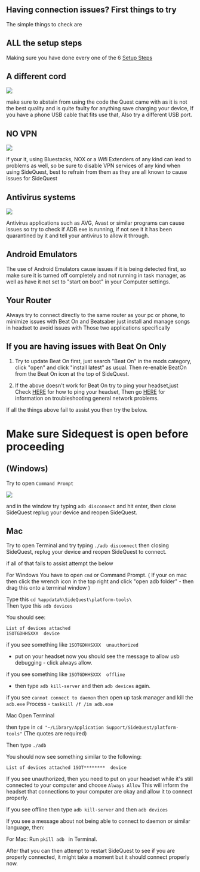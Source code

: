 Having connection issues? First things to try
---

The simple things to check are

ALL the setup steps
---

Making sure you have done every one of the 6 
[Setup Steps](https://sidequestvr.com/#/setup-howto) 


A different cord
----

![](https://cdn.discordapp.com/attachments/608376262347587595/609880483286876218/Screenshot_1163.png)

 make sure to abstain from using the code the Quest came with as it is not the best quality and is quite faulty for anything save charging your device, If you have a phone USB cable that fits use that, Also try a different USB port.


NO VPN
----

![](https://cdn.discordapp.com/attachments/608376262347587595/609881862956908564/Screenshot_1164.png)

if your it, using Bluestacks, NOX or a Wifi Extenders of any kind can lead to problems as well, so be sure to disable VPN services of any kind when using SideQuest, best to refrain from them as they are all known to cause issues for SideQuest


Antivirus systems
----

![](https://cdn.discordapp.com/attachments/608376262347587595/609882817962442752/Screenshot_1165.png)

Antivirus applications such as AVG, Avast or similar programs can cause issues so try to check if ADB.exe is running, if not see it it has been quarantined by it and tell your antivirus to allow it through.


Android Emulators
----

The use of Android Emulators cause issues if it is being detected first, so make sure it is turned off completely and not running in task manager, as well as have it not set to "start on boot" in your Computer settings.


Your Router
----

Always try to connect directly to the same router as your pc or phone, to minimize issues with Beat On and Beatsaber just install and manage songs in headset to avoid issues with Those two applications specifically 

If you are having issues with Beat On Only
----

1. Try to update Beat On first, just search "Beat On" in the mods category, click "open" and click "install latest" as usual. Then re-enable BeatOn from the Beat On icon at the top of SideQuest.

2. If the above doesn't work for Beat On try to ping your headset,just Check [HERE](https://www.lifewire.com/how-to-ping-computer-or-website-818405) for how to ping your headset, Then go [HERE](https://www.makeuseof.com/tag/7-simple-steps-diagnose-network-problem/) for information on troubleshooting general network problems.


If all the things above fail to assist you then try the below.

Make sure Sidequest is open before proceeding 
=====================
<!--This next bit will be tricky so make sure to only do it if no other options available work

if you're still having issues with ADB try the below

[Entire ADB folder](https://dl.google.com/android/repository/platform-tools-latest-windows.zip)

Just unzip this, then in sidequest head to settings and click open main app folder
then look for the same folder (Platform tools) and go into it, copy and paste all the files and folders from this into it and click replace all, then reboot sidequest.-->



(Windows)
----
Try to open `Command Prompt`

![](https://cdn.discordapp.com/attachments/608376262347587595/609878697540976827/Screenshot_1162.png)

and in the window try typing `adb disconnect` and hit enter, then close SideQuest replug your device and reopen SideQuest.

Mac
----

Try to open Terminal and try typing `./adb disconnect` then closing SideQuest, replug your device and reopen SideQuest to connect.


if all of that fails to assist attempt the below


For Windows 
You have to open `cmd` or Command Prompt. 
( If your on mac then click the wrench icon in the top right and click "open adb folder" - then drag this onto a terminal window )

Type this
`cd %appdata%\SideQuest\platform-tools\`<br>
Then type this
`adb devices`<br>

You should see:
```
List of devices attached
1SOTGDHHSXXX  device
```

if you see something like 
`1SOTGDHHSXXX  unauthorized` 
- put on your headset now you should see the message to allow usb debugging - click always allow. 

if you see something like 
`1SOTGDHHSXXX  offline`

- then type `adb kill-server` and then `adb devices` again.

if you see
`cannot connect to daemon`
then open up task manager and kill the
`adb.exe`
Process - `taskkill /f /im adb.exe`





Mac 
Open Terminal 

then type in
`cd "~/Library/Application Support/SideQuest/platform-tools"`
(The quotes are required)

Then type 
`./adb`

You should now see something similar to the following:

`List of devices attached
1SOT********  device`

If you see unauthorized, then you need to put on your headset while it's still connected to your computer and choose `Always Allow`
This will inform the headset that connections to your computer are okay and allow it to connect properly.

If you see offline
then type 
`adb kill-server`
and then 
`adb devices`


If you see a message about not being able to connect to daemon or similar language, then:

For Mac: Run 
`pkill adb `
in Terminal.

After that you can then attempt to restart SideQuest to see if you are properly connected, 
it might take a moment but it should connect properly now.